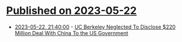 # [Published on 2023-05-22](index.md)

* [2023-05-22, 21:40:00](https://yro.slashdot.org/story/23/05/22/2023209/uc-berkeley-neglected-to-disclose-220-million-deal-with-china-to-the-us-government?utm_source=rss1.0mainlinkanon&utm_medium=feed) - [UC Berkeley Neglected To Disclose $220 Million Deal With China To the US Government](https://yro.slashdot.org/story/23/05/22/2023209/uc-berkeley-neglected-to-disclose-220-million-deal-with-china-to-the-us-government?utm_source=rss1.0mainlinkanon&utm_medium=feed)
